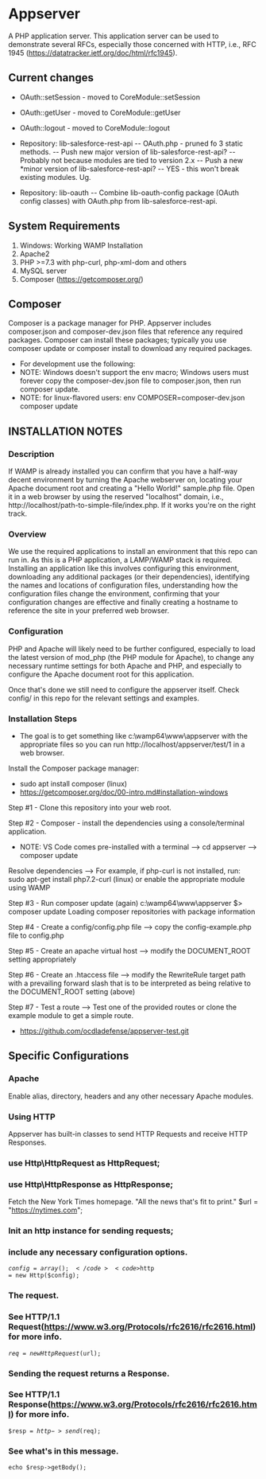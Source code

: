 # Appserver
A PHP application server.  This application server can be used to demonstrate several RFCs, especially those concerned with HTTP, i.e., RFC 1945 (https://datatracker.ietf.org/doc/html/rfc1945). 

## Current changes
- OAuth::setSession - moved to CoreModule::setSession
- OAuth::getUser - moved to CoreModule::getUser
- OAuth::logout - moved to CoreModule::logout


- Repository: lib-salesforce-rest-api
 -- OAuth.php - pruned fo 3 static methods.
 -- Push new major version of lib-salesforce-rest-api?
    -- Probably not because modules are tied to version 2.x
 -- Push a new *minor version of lib-salesforce-rest-api?
    -- YES - this won't break existing modules.  Ug.


- Repository: lib-oauth
  -- Combine lib-oauth-config package (OAuth config classes) with OAuth.php from lib-salesforce-rest-api.

  



## System Requirements
1) Windows: Working WAMP Installation
2) Apache2
3) PHP >=7.3 with php-curl, php-xml-dom and others
4) MySQL server
5) Composer (https://getcomposer.org/)



## Composer
Composer is a package manager for PHP.  Appserver includes composer.json and composer-dev.json files that reference any required packages.  Composer can install these packages; typically you use composer update or composer install to download any required packages.  
- For development use the following:
- NOTE: Windows doesn't support the env macro; Windows users must forever copy the composer-dev.json file to composer.json, then run composer update.
- NOTE: for linux-flavored users: env COMPOSER=composer-dev.json composer update 






## INSTALLATION NOTES
### Description 
If WAMP is already installed you can confirm that you have a half-way decent environment by turning the Apache webserver on, locating your Apache document root and creating a "Hello World!" sample.php file.  Open it in a web browser by using the reserved "localhost" domain, i.e., http://localhost/path-to-simple-file/index.php.  If it works you're on the right track.


### Overview
We use the required applications to install an environment that this repo can run in.  As this is a PHP application, a LAMP/WAMP stack is required.  Installing an application like this involves configuring this environment, downloading any additional packages (or their dependencies), identifying the names and locations of configuration files, understanding how the configuration files change the environment, confirming that your configuration changes are effective and finally creating a hostname to reference the site in your preferred web browser.

### Configuration
PHP and Apache will likely need to be further configured, especially to load the latest version of mod_php (the PHP module for Apache), to change any necessary runtime settings for both Apache and PHP, and especially to configure the Apache document root for this application.

Once that's done we still need to configure the appserver itself.  Check config/ in this repo for the relevant settings and examples.

### Installation Steps
- The goal is to get something like c:\wamp64\www\appserver with the appropriate files so you can run http://localhost/appserver/test/1 in a web browser.


Install the Composer package manager:
- sudo apt install composer (linux)
- https://getcomposer.org/doc/00-intro.md#installation-windows

Step #1 - Clone this repository into your web root.

Step #2 - Composer - install the dependencies using a console/terminal application.
 - NOTE: VS Code comes pre-installed with a terminal
 --> cd appserver
 --> composer update
 
Resolve dependencies
 --> For example, if php-curl is not installed, run:
    sudo apt-get install php7.2-curl (linux) or enable the appropriate module using WAMP

Step #3 - Run composer update (again)
c:\wamp64\www\appserver $> composer update
Loading composer repositories with package information
 
Step #4 - Create a config/config.php file
 --> copy the config-example.php file to config.php

Step #5 - Create an apache virtual host
 --> modify the DOCUMENT_ROOT setting appropriately
 
Step #6 - Create an .htaccess file
  --> modify the RewriteRule target path with a prevailing forward slash that is to be interpreted as being relative to the DOCUMENT_ROOT setting (above)

Step #7 - Test a route
 --> Test one of the provided routes or clone the example module to get a simple route.
 - https://github.com/ocdladefense/appserver-test.git



## Specific Configurations
### Apache
Enable alias, directory, headers and any other necessary Apache modules.


### Using HTTP
Appserver has built-in classes to send HTTP Requests and receive HTTP Responses.


### use Http\HttpRequest as HttpRequest; 
### use Http\HttpResponse as HttpResponse;


Fetch the New York Times homepage.
"All the news that's fit to print."
  $url = "https://nytimes.com";

### Init an http instance for sending requests;
### include any necessary configuration options.
<code>$config = array();</code>
<code>$http = new Http($config);</code>

### The request.
### See HTTP/1.1 Request(https://www.w3.org/Protocols/rfc2616/rfc2616.html) for more info.
<code>$req = new HttpRequest($url);</code>

### Sending the request returns a Response.
### See HTTP/1.1 Response(https://www.w3.org/Protocols/rfc2616/rfc2616.html) for more info.
<code>$resp = $http->send($req);</code>

### See what's in this message.
<code>echo $resp->getBody();</code>

